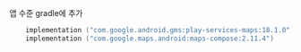 앱 수준 gradle에 추가
```kotlin
    implementation ("com.google.android.gms:play-services-maps:18.1.0")
    implementation ("com.google.maps.android:maps-compose:2.11.4")
```

